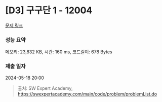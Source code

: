 # [D3] 구구단 1 - 12004 

[문제 링크](https://swexpertacademy.com/main/code/problem/problemDetail.do?contestProbId=AXkcWgFa8sADFAS8) 

### 성능 요약

메모리: 23,832 KB, 시간: 160 ms, 코드길이: 678 Bytes

### 제출 일자

2024-05-18 20:00



> 출처: SW Expert Academy, https://swexpertacademy.com/main/code/problem/problemList.do